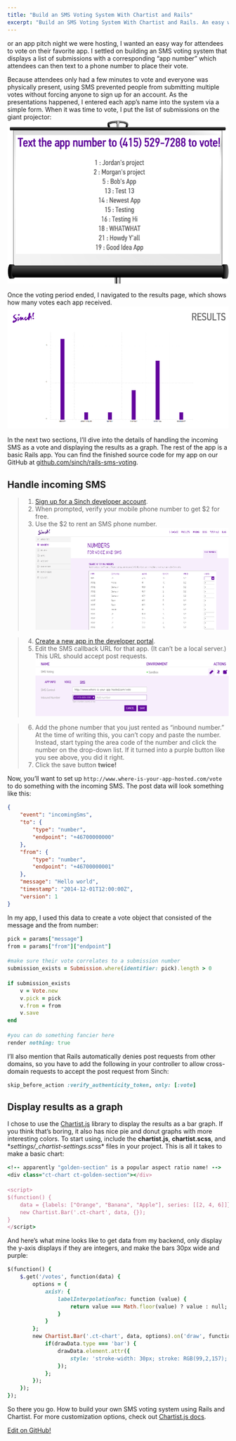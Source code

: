 ```yaml
---
title: "Build an SMS Voting System With Chartist and Rails"
excerpt: "Build an SMS Voting System With Chartist and Rails. An easy way to let users vote. This tutorial we will be building an SMS voting system that displays a list of submissions with a corresponding “app number” which attendees can then text to a phone number to place their vote."
---
```

or an app pitch night we were hosting, I wanted an easy way for attendees to vote on their favorite app. I settled on building an SMS voting system that displays a list of submissions with a corresponding “app number” which attendees can then text to a phone number to place their vote.

Because attendees only had a few minutes to vote and everyone was physically present, using SMS prevented people from submitting multiple votes without forcing anyone to sign up for an account. As the presentations happened, I entered each app’s name into the system via a simple form. When it was time to vote, I put the list of submissions on the giant projector:
![sms-submissions.png](images/fd45985-sms-submissions.png)

Once the voting period ended, I navigated to the results page, which shows how many votes each app received.
![results.png](images/366b254-results.png)

In the next two sections, I’ll dive into the details of handling the incoming SMS as a vote and displaying the results as a graph. The rest of the app is a basic Rails app. You can find the finished source code for my app on our GitHub at [github.com/sinch/rails-sms-voting](https://github.com/sinch/rails-sms-voting).

## Handle incoming SMS

> 1.  [Sign up for a Sinch developer account](https://portal.sinch.com/#/signup).
> 2.  When prompted, verify your mobile phone number to get $2 for free.
> 3.  Use the $2 to rent an SMS phone number.
![rent-number.png](images/166a445-rent-number.png)

> 4.  [Create a new app in the developer portal](https://portal.sinch.com/#/login).
> 5.  Edit the SMS callback URL for that app. (It can’t be a local server.) This URL should accept post requests.
![callback-url.png](images/c94ac4c-callback-url.png)

> 6.  Add the phone number that you just rented as “inbound number.” At the time of writing this, you can’t copy and paste the number. Instead, start typing the area code of the number and click the number on the drop-down list. If it turned into a purple button like you see above, you did it right.
> 7.  Click the save button **twice\!**

Now, you’ll want to set up `http://www.where-is-your-app-hosted.com/vote` to do something with the incoming SMS. The post data will look something like this:

```json
{
    "event": "incomingSms",
    "to": {
        "type": "number",
        "endpoint": "+46700000000"
    },
    "from": {
        "type": "number",
        "endpoint": "+46700000001"
    },
    "message": "Hello world",
    "timestamp": "2014-12-01T12:00:00Z",
    "version": 1
}
```

In my app, I used this data to create a vote object that consisted of the message and the from number:

```ruby
pick = params["message"]
from = params["from"]["endpoint"]

#make sure their vote correlates to a submission number
submission_exists = Submission.where(identifier: pick).length > 0

if submission_exists
    v = Vote.new
    v.pick = pick
    v.from = from
    v.save
end

#you can do something fancier here
render nothing: true
```

I’ll also mention that Rails automatically denies post requests from other domains, so you have to add the following in your controller to allow cross-domain requests to accept the post request from Sinch:

```ruby
skip_before_action :verify_authenticity_token, only: [:vote]
```

## Display results as a graph

I chose to use the [Chartist.js](http://gionkunz.github.io/chartist-js/) library to display the results as a bar graph. If you think that’s boring, it also has nice pie and donut graphs with more interesting colors. To start using, include the **chartist.js**, **chartist.scss**, and \**settings/\_chartist-settings.scss*\* files in your project. This is all it takes to make a basic chart:

```ruby
<!-- apparently "golden-section" is a popular aspect ratio name! -->
<div class="ct-chart ct-golden-section"></div>

<script>
$(function() {
    data = {labels: ["Orange", "Banana", "Apple"], series: [[2, 4, 6]]}
    new Chartist.Bar('.ct-chart', data, {});
}
</script>
```

And here’s what mine looks like to get data from my backend, only display the y-axis displays if they are integers, and make the bars 30px wide and purple:

```ruby
$(function() {
    $.get('/votes', function(data) {
        options = {
            axisY: {
                labelInterpolationFnc: function (value) {
                    return value === Math.floor(value) ? value : null;
                }
            }
        };
        new Chartist.Bar('.ct-chart', data, options).on('draw', function(drawData) {
            if(drawData.type === 'bar') {
                drawData.element.attr({
                    style: 'stroke-width: 30px; stroke: RGB(99,2,157);'
                });
            };
        });
    });
});
```

So there you go. How to build your own SMS voting system using Rails and Chartist. For more customization options, check out [Chartist.js docs](http://gionkunz.github.io/chartist-js/api-documentation.html).

<a class="gitbutton pill" target="_blank" href="https://github.com/sinch/docs/blob/master/docs/tutorials/ruby/build-an-sms-voting-system-with-chartist-and-rails.md"><span class="fab fa-github"></span>Edit on GitHub!</a>